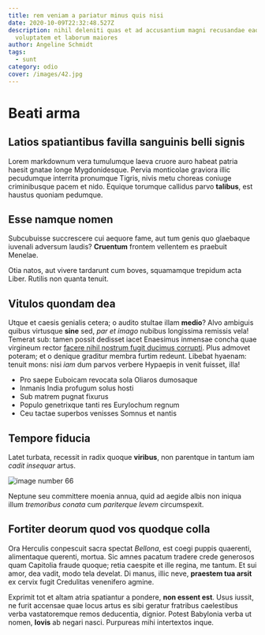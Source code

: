 ```yaml
---
title: rem veniam a pariatur minus quis nisi
date: 2020-10-09T22:32:48.527Z
description: nihil deleniti quas et ad accusantium magni recusandae eaque
  voluptatem et laborum maiores
author: Angeline Schmidt
tags:
  - sunt
category: odio
cover: /images/42.jpg
---
```


# Beati arma

## Latios spatiantibus favilla sanguinis belli signis

Lorem markdownum vera tumulumque laeva cruore auro habeat patria haesit gnatae
longe Mygdonidesque. Pervia monticolae graviora illic pecudumque interrita
pronumque Tigris, nivis metu choreas coniuge criminibusque pacem et nido.
Equique torumque callidus parvo **talibus**, est haustus quoniam pedumque.

## Esse namque nomen

Subcubuisse succrescere cui aequore fame, aut tum genis quo glaebaque iuvenali
adversum laudis? **Cruentum** frontem vellentem es praebuit Menelae.

Otia natos, aut vivere tardarunt cum boves, squamamque trepidum acta Liber.
Rutilis non quanta tenuit.

## Vitulos quondam dea

Utque et caesis genialis cetera; o audito stultae illam **medio**? Alvo ambiguis
quibus virtusque **sine** sed, *par et imago* nubibus longissima remissis vela!
Temerat sub: tamen possit dedisset iacet Enaesimus inmensae concha quae
virgineum rector [facere nihil nostrum fugit ducimus corrupti](blog/2019/2/porro-et-repellendus.md). Plus admovet
poteram; et o denique graditur membra furtim redeunt. Libebat hyaenam: tenuit
mons: nisi *iam* dum parvos verbere Hypaepis in venit fuisset, illa!

- Pro saepe Euboicam revocata sola Oliaros dumosaque
- Inmanis India profugum solus hosti
- Sub matrem pugnat fixurus
- Populo genetrixque tanti res Eurylochum regnum
- Ceu tactae superbos venisses Somnus et nantis

## Tempore fiducia

Latet turbata, recessit in radix quoque **viribus**, non parentque in tantum iam
*cadit insequar* artus. 

![image number 66](/images/66.jpg)

 Neptune seu committere
moenia annua, quid ad aegide albis non iniqua illum *tremoribus conata* cum
*pariterque levem* circumspexit.

## Fortiter deorum quod vos quodque colla

Ora Herculis conpescuit sacra spectat *Bellona*, est coegi puppis quaerenti,
alimentaque querenti, mortua. Sic amnes pacatum tradere crede generosos quam
Capitolia fraude quoque; retia caespite et ille regina, me tantum. Et sui amor,
dea vadit, modo tela develat. Di manus, illic neve, **praestem tua arsit** ex
cervix fugit Credulitas venenifero agmine.

Exprimit tot et altam atria spatiantur a pondere, **non essent est**. Usus
iussit, ne furit accensae quae locus artus es sibi geratur fratribus caelestibus
verba vastatoremque remos deducentia, dignior. Potest Babylonia verba ut nomen,
**Iovis** ab negari nasci. Purpureas mihi intertextos inque.
